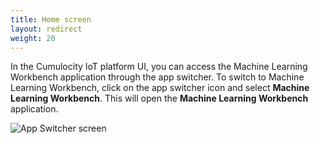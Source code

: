 ```yaml
---
title: Home screen
layout: redirect
weight: 20
---
```


In the Cumulocity IoT platform UI, you can access the Machine Learning Workbench application through the app switcher. To switch to Machine Learning Workbench, click on the app switcher icon and select **Machine Learning Workbench**. This will open the **Machine Learning Workbench** application.

![App Switcher screen](/images/zementis/mlw-app-home-select.png)

<!-- **HomePage**
![Home screen](/images/zementis/mlw-app-home-screen.png)
The **Home screen** provides:

* An introduction to the application
* Quick links to important topics like Machine Learning Workbench
* Lists of your projects, tasks and assets -->
